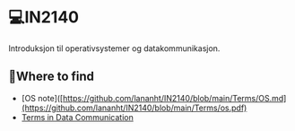 # 💻IN2140
Introduksjon til operativsystemer og datakommunikasjon. 

## 🤔Where to find 
- [OS note]([https://github.com/lananht/IN2140/blob/main/Terms/OS.md](https://github.com/lananht/IN2140/blob/main/Terms/os.pdf)
- [Terms in Data Communication](https://github.com/lananht/IN2140/blob/main/Terms/Datacom.md)

